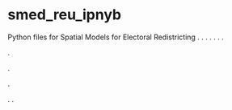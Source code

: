 # smed_reu_ipnyb
Python files for Spatial Models for Electoral Redistricting
.
.
.
.
.
.
.


.


.













.



.
.
